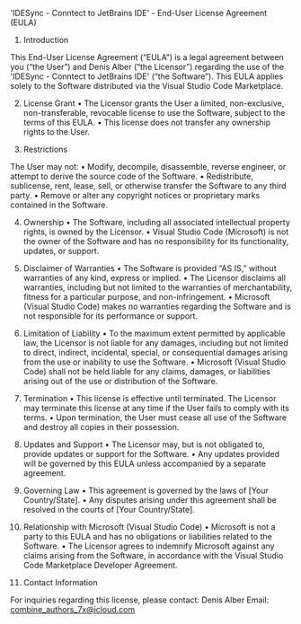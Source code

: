 'IDESync - Conntect to JetBrains IDE' - End-User License Agreement (EULA)

1. Introduction

This End-User License Agreement (“EULA”) is a legal agreement between you (“the User”) and Denis Alber (“the Licensor”) regarding the use of the 'IDESync - Conntect to JetBrains IDE' (“the Software”). This EULA applies solely to the Software distributed via the Visual Studio Code Marketplace.

2. License Grant
	•	The Licensor grants the User a limited, non-exclusive, non-transferable, revocable license to use the Software, subject to the terms of this EULA.
	•	This license does not transfer any ownership rights to the User.

3. Restrictions

The User may not:
	•	Modify, decompile, disassemble, reverse engineer, or attempt to derive the source code of the Software.
	•	Redistribute, sublicense, rent, lease, sell, or otherwise transfer the Software to any third party.
	•	Remove or alter any copyright notices or proprietary marks contained in the Software.

4. Ownership
	•	The Software, including all associated intellectual property rights, is owned by the Licensor.
	•	Visual Studio Code (Microsoft) is not the owner of the Software and has no responsibility for its functionality, updates, or support.

5. Disclaimer of Warranties
	•	The Software is provided “AS IS,” without warranties of any kind, express or implied.
	•	The Licensor disclaims all warranties, including but not limited to the warranties of merchantability, fitness for a particular purpose, and non-infringement.
	•	Microsoft (Visual Studio Code) makes no warranties regarding the Software and is not responsible for its performance or support.

6. Limitation of Liability
	•	To the maximum extent permitted by applicable law, the Licensor is not liable for any damages, including but not limited to direct, indirect, incidental, special, or consequential damages arising from the use or inability to use the Software.
	•	Microsoft (Visual Studio Code) shall not be held liable for any claims, damages, or liabilities arising out of the use or distribution of the Software.

7. Termination
	•	This license is effective until terminated. The Licensor may terminate this license at any time if the User fails to comply with its terms.
	•	Upon termination, the User must cease all use of the Software and destroy all copies in their possession.

8. Updates and Support
	•	The Licensor may, but is not obligated to, provide updates or support for the Software.
	•	Any updates provided will be governed by this EULA unless accompanied by a separate agreement.

9. Governing Law
	•	This agreement is governed by the laws of [Your Country/State].
	•	Any disputes arising under this agreement shall be resolved in the courts of [Your Country/State].

10. Relationship with Microsoft (Visual Studio Code)
	•	Microsoft is not a party to this EULA and has no obligations or liabilities related to the Software.
	•	The Licensor agrees to indemnify Microsoft against any claims arising from the Software, in accordance with the Visual Studio Code Marketplace Developer Agreement.

11. Contact Information

For inquiries regarding this license, please contact:
Denis Alber
Email: combine_authors_7x@icloud.com
